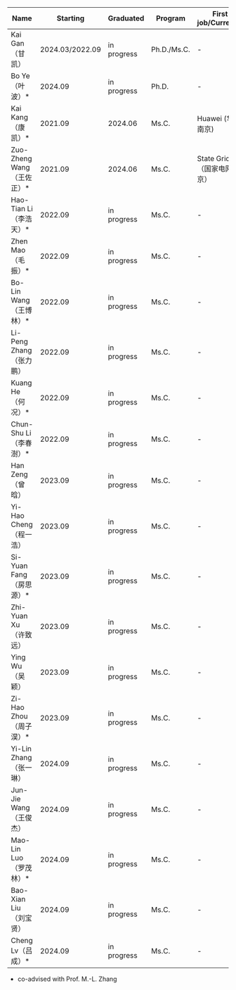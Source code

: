 
|  Name                | Starting        | Graduated     | Program      | First job/Currently  |  Comment  |
|----------------------|-----------------|---------------|--------------|----------------------|-----------|
| Kai Gan（甘凯）          | 2024.03/2022.09 |  in progress  |  Ph.D./Ms.C. |  -                   |
| Bo Ye（叶波）*           | 2024.09         |  in progress  |  Ph.D.       |  -                   |
| Kai Kang（康凯）*        | 2021.09         | 2024.06       | Ms.C.        |  Huawei (华为南京)       |
| Zuo-Zheng Wang（王佐正）* | 2021.09         |  2024.06      | Ms.C.        |  State Grid（国家电网北京）  |
| Hao-Tian Li（李浩天）*    | 2022.09         | in progress   | Ms.C.        |  -                   |
| Zhen Mao（毛振）*        | 2022.09         |  in progress  |  Ms.C.       |  -                   |
| Bo-Lin Wang（王博林）*    | 2022.09         | in progress   | Ms.C.        |  -                   |
| Li-Peng Zhang（张力鹏）   | 2022.09         |  in progress  |  Ms.C.       |  -                   |
| Kuang He（何况）*        | 2022.09         |  in progress  |  Ms.C.       |  -                   |
| Chun-Shu Li（李春澍）*    | 2022.09         |  in progress  |  Ms.C.       |  -                   |
| Han Zeng（曾晗）         | 2023.09         |  in progress  |  Ms.C.       |  -                   |
| Yi-Hao Cheng（程一浩）    | 2023.09         |  in progress  |  Ms.C.       |  -                   |
| Si-Yuan Fang（房思源）*   | 2023.09         |  in progress  |  Ms.C.       |  -                   |
| Zhi-Yuan Xu（许致远）     | 2023.09         |  in progress  |  Ms.C.       |  -                   |
| Ying Wu（吴颖）          | 2023.09         |  in progress  |  Ms.C.       |  -                   |
| Zi-Hao Zhou（周子淏）*    | 2023.09         |  in progress  |  Ms.C.       |  -                   |
| Yi-Lin Zhang（张一琳）    | 2024.09         |  in progress  |  Ms.C.       |  -                   |
| Jun-Jie Wang（王俊杰）    | 2024.09         |  in progress  |  Ms.C.       |  -                   |
| Mao-Lin Luo（罗茂林）*    | 2024.09         |  in progress  |  Ms.C.       |  -                   |
| Bao-Xian Liu（刘宝贤）    | 2024.09         |  in progress  |  Ms.C.       |  -                   |
| Cheng Lv（吕成）*        | 2024.09         |  in progress  |  Ms.C.       |  -                   |
* co-advised with Prof. M.-L. Zhang

